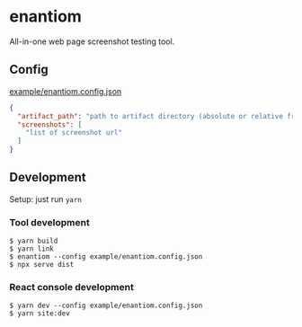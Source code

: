 # enantiom

All-in-one web page screenshot testing tool.

## Config

[example/enantiom.config.json](./example/enantiom.config.json)

```json
{
  "artifact_path": "path to artifact directory (absolute or relative from pwd)",
  "screenshots": [
    "list of screenshot url"
  ]
}
```

## Development

Setup: just run `yarn`

### Tool development

```shell
$ yarn build
$ yarn link
$ enantiom --config example/enantiom.config.json
$ npx serve dist
```

### React console development

```shell
$ yarn dev --config example/enantiom.config.json
$ yarn site:dev
```
